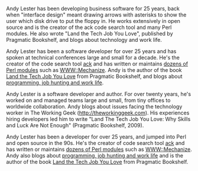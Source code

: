 Andy Lester has been developing business software for 25 years,
back when "interface design" meant drawing arrows with asterisks
to show the user which disk drive to put the floppy in.  He works
extensively in open source and is the creator of the ack code search
tool and many Perl modules.  He also wrote "Land the Tech Job You
Love", published by Pragmatic Bookshelf, and blogs about technology
and work life.

Andy Lester has been a software developer for over 25 years and has spoken
at technical conferences large and small for a decade.  He's the
creator of the code search tool
[ack](http://betterthangrep.com/) and has written or maintains
[dozens of Perl modules](http://search.cpan.org/~petdance/) such
as [WWW::Mechanize](http://search.cpan.org/dist/WWW-Mechanize).
Andy is the author of the book
[Land the Tech Job You Love](http://petdance.com/book/)
from Pragmatic Bookshelf, and blogs about
[programming, job hunting and work life](http://petdance.com).

Andy Lester is a software developer and author.  For over twenty
years, he's worked on and managed teams large and small, from tiny
offices to worldwide collaboration.  Andy blogs about issues facing
the technology worker in The Working Geek (http://theworkinggeek.com).
His experiences hiring developers led him to write "Land The Tech
Job You Love: Why Skills and Luck Are Not Enough" (Pragmatic
Bookshelf, 2009).

Andy Lester has been a developer for over 25 years, and jumped into Perl
and open source in the 90s.  He's the creator of code search tool
[ack](http://betterthangrep.com/) and has written or maintains
[dozens of Perl modules](http://search.cpan.org/~petdance/) such
as [WWW::Mechanize](http://search.cpan.org/dist/WWW-Mechanize).
Andy also blogs about [programming, job hunting and work life](http://petdance.com)
and is the author of the book
[Land the Tech Job You Love](http://petdance.com/book/)
from Pragmatic Bookshelf.
